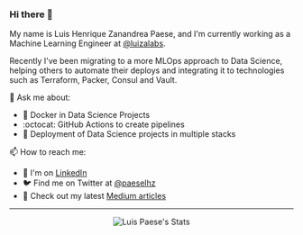 ### Hi there 👋

My name is Luis Henrique Zanandrea Paese, and I'm currently working as a Machine Learning Engineer at [@luizalabs](https://github.com/luizalabs).

Recently I've been migrating to a more MLOps approach to Data Science, helping others to automate their deploys and integrating it to technologies such as Terraform, Packer, Consul and Vault.

💬 Ask me about:
  - 🐳 Docker in Data Science Projects
  - :octocat: GitHub Actions to create pipelines
  - :truck: Deployment of Data Science projects in multiple stacks
  
<!--🔭 I’m currently working on:-->

📫 How to reach me: 
  - :necktie: I'm on [LinkedIn](https://www.linkedin.com/in/lhzpaese/)
  - :bird: Find me on Twitter at [@paeselhz](https://twitter.com/paeselhz)
  - :scroll: Check out my latest [Medium articles ](https://medium.com/@lhzpaese)
  
---

<p align="center">
  <img src="https://github-readme-stats.vercel.app/api?username=paeselhz&show_icons=true&hide_border=true&theme=dark" alt="Luis Paese's Stats"/>
</p>



<!--
**paeselhz/paeselhz** is a ✨ _special_ ✨ repository because its `README.md` (this file) appears on your GitHub profile.

![paeselhz Stats](https://github-readme-stats.vercel.app/api?username=paeselhz&show_icons=true&hide_border=true&theme=dark) 
![](https://github-readme-stats.vercel.app/api/top-langs/?username=paeselhz&theme=dark)

Here are some ideas to get you started:

- 
- 🌱 I’m currently learning ...
- 👯 I’m looking to collaborate on ...
- 🤔 I’m looking for help with ...
-
- 
- 😄 Pronouns: ...
- ⚡ Fun fact: ...
-->
